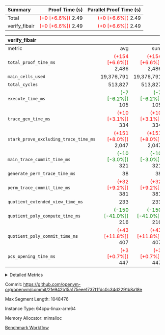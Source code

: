 | Summary | Proof Time (s) | Parallel Proof Time (s) |
|:---|---:|---:|
| Total | <span style='color: red'>(+0 [+6.6%])</span> 2.49 | <span style='color: red'>(+0 [+6.6%])</span> 2.49 |
| verify_fibair | <span style='color: red'>(+0 [+6.6%])</span> 2.49 | <span style='color: red'>(+0 [+6.6%])</span> 2.49 |


| verify_fibair |||||
|:---|---:|---:|---:|---:|
|metric|avg|sum|max|min|
| `total_proof_time_ms ` | <span style='color: red'>(+154 [+6.6%])</span> 2,486 | <span style='color: red'>(+154 [+6.6%])</span> 2,486 | <span style='color: red'>(+154 [+6.6%])</span> 2,486 | <span style='color: red'>(+154 [+6.6%])</span> 2,486 |
| `main_cells_used     ` |  19,376,791 |  19,376,791 |  19,376,791 |  19,376,791 |
| `total_cycles        ` |  513,827 |  513,827 |  513,827 |  513,827 |
| `execute_time_ms     ` | <span style='color: green'>(-7 [-6.2%])</span> 105 | <span style='color: green'>(-7 [-6.2%])</span> 105 | <span style='color: green'>(-7 [-6.2%])</span> 105 | <span style='color: green'>(-7 [-6.2%])</span> 105 |
| `trace_gen_time_ms   ` | <span style='color: red'>(+10 [+3.1%])</span> 334 | <span style='color: red'>(+10 [+3.1%])</span> 334 | <span style='color: red'>(+10 [+3.1%])</span> 334 | <span style='color: red'>(+10 [+3.1%])</span> 334 |
| `stark_prove_excluding_trace_time_ms` | <span style='color: red'>(+151 [+8.0%])</span> 2,047 | <span style='color: red'>(+151 [+8.0%])</span> 2,047 | <span style='color: red'>(+151 [+8.0%])</span> 2,047 | <span style='color: red'>(+151 [+8.0%])</span> 2,047 |
| `main_trace_commit_time_ms` | <span style='color: green'>(-10 [-3.0%])</span> 321 | <span style='color: green'>(-10 [-3.0%])</span> 321 | <span style='color: green'>(-10 [-3.0%])</span> 321 | <span style='color: green'>(-10 [-3.0%])</span> 321 |
| `generate_perm_trace_time_ms` |  38 |  38 |  38 |  38 |
| `perm_trace_commit_time_ms` | <span style='color: red'>(+32 [+9.2%])</span> 381 | <span style='color: red'>(+32 [+9.2%])</span> 381 | <span style='color: red'>(+32 [+9.2%])</span> 381 | <span style='color: red'>(+32 [+9.2%])</span> 381 |
| `quotient_extended_view_time_ms` |  233 |  233 |  233 |  233 |
| `quotient_poly_compute_time_ms` | <span style='color: green'>(-150 [-41.0%])</span> 216 | <span style='color: green'>(-150 [-41.0%])</span> 216 | <span style='color: green'>(-150 [-41.0%])</span> 216 | <span style='color: green'>(-150 [-41.0%])</span> 216 |
| `quotient_poly_commit_time_ms` | <span style='color: red'>(+43 [+11.8%])</span> 407 | <span style='color: red'>(+43 [+11.8%])</span> 407 | <span style='color: red'>(+43 [+11.8%])</span> 407 | <span style='color: red'>(+43 [+11.8%])</span> 407 |
| `pcs_opening_time_ms ` | <span style='color: red'>(+3 [+0.7%])</span> 447 | <span style='color: red'>(+3 [+0.7%])</span> 447 | <span style='color: red'>(+3 [+0.7%])</span> 447 | <span style='color: red'>(+3 [+0.7%])</span> 447 |



<details>
<summary>Detailed Metrics</summary>

|  | verify_program_compile_ms | total_cells | stark_prove_excluding_trace_time_ms | quotient_poly_compute_time_ms | quotient_poly_commit_time_ms | quotient_extended_view_time_ms | perm_trace_commit_time_ms | pcs_opening_time_ms | main_trace_commit_time_ms |
| --- | --- | --- | --- | --- | --- | --- | --- | --- |
|  | 5 | 65,536 | 62 | 3 | 13 | 0 | 0 | 32 | 12 | 

| air_name | rows | quotient_deg | main_cols | interactions | constraints | cells |
| --- | --- | --- | --- | --- | --- | --- |
| AccessAdapterAir<2> |  | 4 |  | 5 | 12 |  | 
| AccessAdapterAir<4> |  | 4 |  | 5 | 12 |  | 
| AccessAdapterAir<8> |  | 4 |  | 5 | 12 |  | 
| FibonacciAir | 32,768 | 1 | 2 |  | 5 | 65,536 | 
| FriReducedOpeningAir |  | 4 |  | 31 | 53 |  | 
| NativePoseidon2Air<BabyBearParameters>, 1> |  | 4 |  | 176 | 590 |  | 
| PhantomAir |  | 4 |  | 3 | 4 |  | 
| ProgramAir |  | 1 |  | 1 | 4 |  | 
| VariableRangeCheckerAir |  | 1 |  | 1 | 4 |  | 
| VmAirWrapper<BranchNativeAdapterAir, BranchEqualCoreAir<1> |  | 2 |  | 11 | 23 |  | 
| VmAirWrapper<JalNativeAdapterAir, JalCoreAir> |  | 4 |  | 7 | 6 |  | 
| VmAirWrapper<NativeAdapterAir<2, 0>, PublicValuesCoreAir> |  | 4 |  | 11 | 22 |  | 
| VmAirWrapper<NativeAdapterAir<2, 1>, FieldArithmeticCoreAir> |  | 4 |  | 15 | 23 |  | 
| VmAirWrapper<NativeLoadStoreAdapterAir<1>, NativeLoadStoreCoreAir<1> |  | 4 |  | 15 | 20 |  | 
| VmAirWrapper<NativeLoadStoreAdapterAir<4>, NativeLoadStoreCoreAir<4> |  | 4 |  | 15 | 20 |  | 
| VmAirWrapper<NativeVectorizedAdapterAir<4>, FieldExtensionCoreAir> |  | 4 |  | 15 | 23 |  | 
| VmConnectorAir |  | 4 |  | 3 | 8 |  | 
| VolatileBoundaryAir |  | 4 |  | 4 | 16 |  | 

| group | trace_gen_time_ms | total_proof_time_ms | total_cycles | total_cells | stark_prove_excluding_trace_time_ms | quotient_poly_compute_time_ms | quotient_poly_commit_time_ms | quotient_extended_view_time_ms | perm_trace_commit_time_ms | pcs_opening_time_ms | main_trace_commit_time_ms | main_cells_used | generate_perm_trace_time_ms | execute_time_ms |
| --- | --- | --- | --- | --- | --- | --- | --- | --- | --- | --- | --- | --- | --- | --- |
| verify_fibair | 334 | 2,486 | 513,827 | 50,170,008 | 2,047 | 216 | 407 | 233 | 381 | 447 | 321 | 19,376,791 | 38 | 105 | 

| group | air_name | rows | prep_cols | perm_cols | main_cols | cells |
| --- | --- | --- | --- | --- | --- | --- |
| verify_fibair | AccessAdapterAir<2> | 65,536 |  | 16 | 11 | 1,769,472 | 
| verify_fibair | AccessAdapterAir<4> | 32,768 |  | 16 | 13 | 950,272 | 
| verify_fibair | AccessAdapterAir<8> | 128 |  | 16 | 17 | 4,224 | 
| verify_fibair | FriReducedOpeningAir | 1,024 |  | 36 | 26 | 63,488 | 
| verify_fibair | NativePoseidon2Air<BabyBearParameters>, 1> | 16,384 |  | 356 | 399 | 12,369,920 | 
| verify_fibair | PhantomAir | 16,384 |  | 8 | 6 | 229,376 | 
| verify_fibair | ProgramAir | 8,192 |  | 8 | 10 | 147,456 | 
| verify_fibair | VariableRangeCheckerAir | 262,144 | 2 | 8 | 1 | 2,359,296 | 
| verify_fibair | VmAirWrapper<BranchNativeAdapterAir, BranchEqualCoreAir<1> | 131,072 |  | 28 | 23 | 6,684,672 | 
| verify_fibair | VmAirWrapper<JalNativeAdapterAir, JalCoreAir> | 16,384 |  | 12 | 10 | 360,448 | 
| verify_fibair | VmAirWrapper<NativeAdapterAir<2, 1>, FieldArithmeticCoreAir> | 262,144 |  | 20 | 30 | 13,107,200 | 
| verify_fibair | VmAirWrapper<NativeLoadStoreAdapterAir<1>, NativeLoadStoreCoreAir<1> | 131,072 |  | 36 | 25 | 7,995,392 | 
| verify_fibair | VmAirWrapper<NativeLoadStoreAdapterAir<4>, NativeLoadStoreCoreAir<4> | 16,384 |  | 36 | 34 | 1,146,880 | 
| verify_fibair | VmAirWrapper<NativeVectorizedAdapterAir<4>, FieldExtensionCoreAir> | 8,192 |  | 20 | 40 | 491,520 | 
| verify_fibair | VmConnectorAir | 2 | 1 | 8 | 4 | 24 | 
| verify_fibair | VolatileBoundaryAir | 131,072 |  | 8 | 11 | 2,490,368 | 

</details>


Commit: https://github.com/openvm-org/openvm/commit/2fe942b15a175eee1737f1fdc0c34d2291b8a18e

Max Segment Length: 1048476

Instance Type: 64cpu-linux-arm64

Memory Allocator: mimalloc

[Benchmark Workflow](https://github.com/openvm-org/openvm/actions/runs/12959051281)
